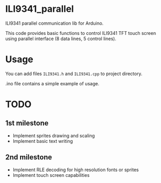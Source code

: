 # ILI9341_parallel
ILI9341 parallel communication lib for Arduino.

This code provides basic functions to control ILI9341 TFT touch screen using parallel interface (8 data lines, 5 control lines).

# Usage
You can add files `ILI9341.h` and `ILI9341.cpp` to project directory.

.ino file contains a simple example of usage.

# TODO

## 1st milestone
* Implement sprites drawing and scaling
* Implement basic text writing

## 2nd milestone
* Implement RLE decoding for high resolution fonts or sprites
* Implement touch screen capabilities
